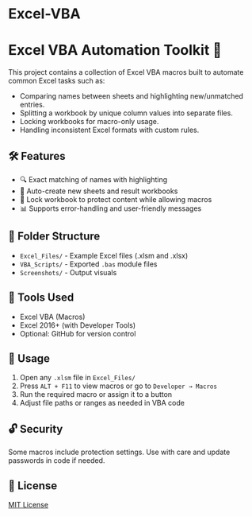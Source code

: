 # Excel-VBA

# Excel VBA Automation Toolkit 🚀

This project contains a collection of Excel VBA macros built to automate common Excel tasks such as:

- Comparing names between sheets and highlighting new/unmatched entries.
- Splitting a workbook by unique column values into separate files.
- Locking workbooks for macro-only usage.
- Handling inconsistent Excel formats with custom rules.

## 🛠 Features

- 🔍 Exact matching of names with highlighting
- 📂 Auto-create new sheets and result workbooks
- 🔐 Lock workbook to protect content while allowing macros
- 📊 Supports error-handling and user-friendly messages

## 📁 Folder Structure

- `Excel_Files/` - Example Excel files (.xlsm and .xlsx)
- `VBA_Scripts/` - Exported `.bas` module files
- `Screenshots/` - Output visuals

## 🧩 Tools Used

- Excel VBA (Macros)
- Excel 2016+ (with Developer Tools)
- Optional: GitHub for version control

## 📌 Usage

1. Open any `.xlsm` file in `Excel_Files/`
2. Press `ALT + F11` to view macros or go to `Developer → Macros`
3. Run the required macro or assign it to a button
4. Adjust file paths or ranges as needed in VBA code

## 🔓 Security

Some macros include protection settings. Use with care and update passwords in code if needed.

## 📜 License

[MIT License](LICENSE)
